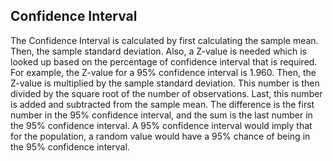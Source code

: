 ## **Confidence Interval**

The Confidence Interval is calculated by first calculating the sample mean.
Then, the sample standard deviation. Also, a Z-value is needed which is looked up
based on the percentage of confidence interval that is required. For example, the Z-value
for a 95% confidence interval is 1.960. Then, the Z-value is multiplied by the
sample standard deviation. This number is then divided by the square root of the
number of observations. Last, this number is added and subtracted from the sample
mean. The difference is the first number in the 95% confidence interval, and the
sum is the last number in the 95% confidence interval. A 95% confidence interval
would imply that for the population, a random value would have a 95% chance of
being in the 95% confidence interval.
